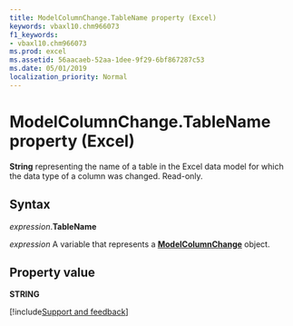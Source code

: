 ```yaml
---
title: ModelColumnChange.TableName property (Excel)
keywords: vbaxl10.chm966073
f1_keywords:
- vbaxl10.chm966073
ms.prod: excel
ms.assetid: 56aacaeb-52aa-1dee-9f29-6bf867287c53
ms.date: 05/01/2019
localization_priority: Normal
---
```



# ModelColumnChange.TableName property (Excel)

**String** representing the name of a table in the Excel data model for which the data type of a column was changed. Read-only.


## Syntax

_expression_.**TableName**

_expression_ A variable that represents a **[ModelColumnChange](Excel.modelcolumnchange.md)** object.


## Property value

**STRING**




[!include[Support and feedback](~/includes/feedback-boilerplate.md)]